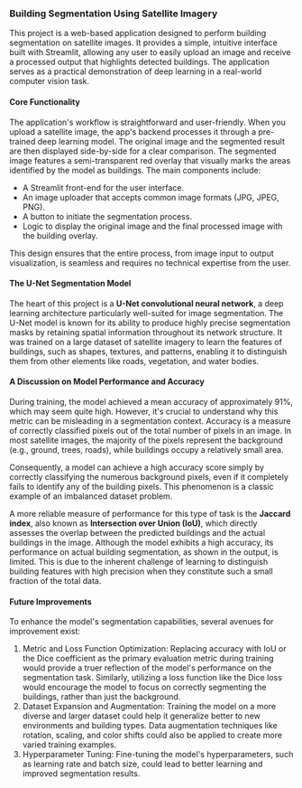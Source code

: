 ### Building Segmentation Using Satellite Imagery

This project is a web-based application designed to perform building segmentation on satellite images. It provides a simple, intuitive interface built with Streamlit, allowing any user to easily upload an image and receive a processed output that highlights detected buildings. The application serves as a practical demonstration of deep learning in a real-world computer vision task.

#### Core Functionality

The application's workflow is straightforward and user-friendly. When you upload a satellite image, the app's backend processes it through a pre-trained deep learning model. The original image and the segmented result are then displayed side-by-side for a clear comparison. The segmented image features a semi-transparent red overlay that visually marks the areas identified by the model as buildings. The main components include:

- A Streamlit front-end for the user interface.
- An image uploader that accepts common image formats (JPG, JPEG, PNG).
- A button to initiate the segmentation process.
- Logic to display the original image and the final processed image with the building overlay.

This design ensures that the entire process, from image input to output visualization, is seamless and requires no technical expertise from the user.


#### The U-Net Segmentation Model

The heart of this project is a **U-Net convolutional neural network**, a deep learning architecture particularly well-suited for image segmentation. The U-Net model is known for its ability to produce highly precise segmentation masks by retaining spatial information throughout its network structure. It was trained on a large dataset of satellite imagery to learn the features of buildings, such as shapes, textures, and patterns, enabling it to distinguish them from other elements like roads, vegetation, and water bodies.


#### A Discussion on Model Performance and Accuracy

During training, the model achieved a mean accuracy of approximately 91%, which may seem quite high. However, it's crucial to understand why this metric can be misleading in a segmentation context. Accuracy is a measure of correctly classified pixels out of the total number of pixels in an image. In most satellite images, the majority of the pixels represent the background (e.g., ground, trees, roads), while buildings occupy a relatively small area.

Consequently, a model can achieve a high accuracy score simply by correctly classifying the numerous background pixels, even if it completely fails to identify any of the building pixels. This phenomenon is a classic example of an imbalanced dataset problem.

A more reliable measure of performance for this type of task is the **Jaccard index**, also known as **Intersection over Union (IoU)**, which directly assesses the overlap between the predicted buildings and the actual buildings in the image. Although the model exhibits a high accuracy, its performance on actual building segmentation, as shown in the output, is limited. This is due to the inherent challenge of learning to distinguish building features with high precision when they constitute such a small fraction of the total data.

#### Future Improvements

To enhance the model's segmentation capabilities, several avenues for improvement exist:

1.  Metric and Loss Function Optimization: Replacing accuracy with IoU or the Dice coefficient as the primary evaluation metric during training would provide a truer reflection of the model's performance on the segmentation task. Similarly, utilizing a loss function like the Dice loss would encourage the model to focus on correctly segmenting the buildings, rather than just the background.
2.  Dataset Expansion and Augmentation: Training the model on a more diverse and larger dataset could help it generalize better to new environments and building types. Data augmentation techniques like rotation, scaling, and color shifts could also be applied to create more varied training examples.
3.  Hyperparameter Tuning: Fine-tuning the model's hyperparameters, such as learning rate and batch size, could lead to better learning and improved segmentation results.
